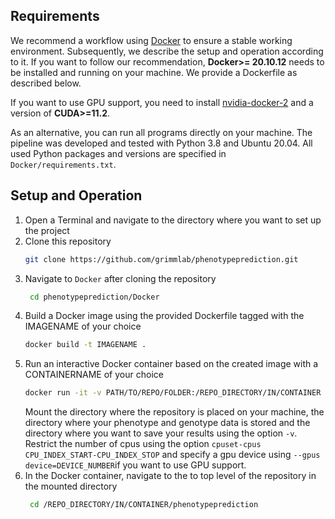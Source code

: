 ## Requirements
We recommend a workflow using [Docker](https://www.docker.com/) to ensure a stable working environment.
Subsequently, we describe the setup and operation according to it. 
If you want to follow our recommendation, **Docker>= 20.10.12** needs to be installed and running on your machine. We provide a Dockerfile as described below.

If you want to use GPU support, you need to install [nvidia-docker-2](https://github.com/NVIDIA/nvidia-docker) and a version of **CUDA>=11.2**.

As an alternative, you can run all programs directly on your machine. 
The pipeline was developed and tested with Python 3.8 and Ubuntu 20.04.
All used Python packages and versions are specified in `Docker/requirements.txt`.

## Setup and Operation
1. Open a Terminal and navigate to the directory where you want to set up the project
2. Clone this repository
    ```bash
    git clone https://github.com/grimmlab/phenotypeprediction.git
    ```
3. Navigate to `Docker` after cloning the repository
   ```bash
    cd phenotypeprediction/Docker
   ```
4. Build a Docker image using the provided Dockerfile tagged with the IMAGENAME of your choice
    ```bash
    docker build -t IMAGENAME .
    ```
5. Run an interactive Docker container based on the created image with a CONTAINERNAME of your choice
    ```bash
    docker run -it -v PATH/TO/REPO/FOLDER:/REPO_DIRECTORY/IN/CONTAINER -v /PATH/TO/DATA/DIRECTORY:/DATA_DIRECTORY/IN/CONTAINER -v /PATH/TO/RESULTS/SAVE/DIRECTORY:/SAVE_DIRECTORY/IN/CONTAINER --cpuset-cpus CPU_INDEX_START-CPU_INDEX_STOP --gpus device=DEVICE_NUMBER --name CONTAINERNAME IMAGENAME
    ```
    Mount the directory where the repository is placed on your machine, the directory where your phenotype and genotype data is stored and the directory where you want to save your results using the option `-v`.
    Restrict the number of cpus using the option `cpuset-cpus CPU_INDEX_START-CPU_INDEX_STOP` and specify a gpu device using `--gpus device=DEVICE_NUMBER`if you want to use GPU support.
6. In the Docker container, navigate to the to top level of the repository in the mounted directory
   ```bash
    cd /REPO_DIRECTORY/IN/CONTAINER/phenotypeprediction
   ```